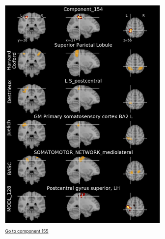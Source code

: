 


![154](preliminary/154.jpg "Component 154")

[Go to component 155](https://parietal-inria.github.io/MODL_atlas/1024/155 "Component 155")